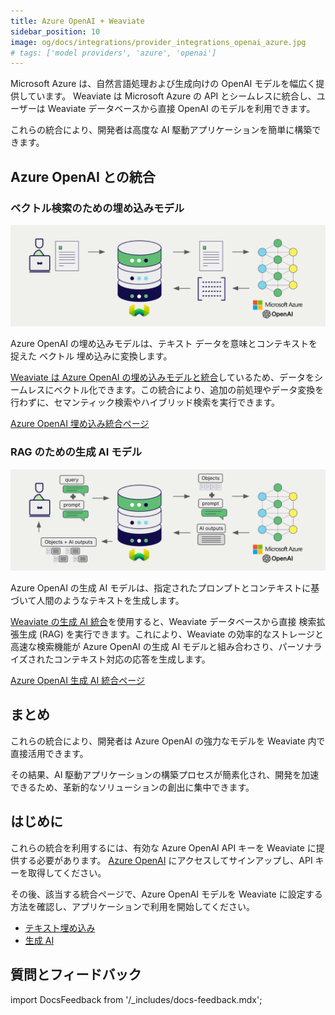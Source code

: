 ```yaml
---
title: Azure OpenAI + Weaviate
sidebar_position: 10
image: og/docs/integrations/provider_integrations_openai_azure.jpg
# tags: ['model providers', 'azure', 'openai']
---
```


<!-- Note: for images, use https://docs.google.com/presentation/d/15opIcJuaIjEEcs_1Zm8B6pccox2p7_MHSjCnRv4dPfU/edit?usp=sharing -->

Microsoft Azure は、自然言語処理および生成向けの OpenAI モデルを幅広く提供しています。 Weaviate は Microsoft Azure の API とシームレスに統合し、ユーザーは Weaviate データベースから直接 OpenAI のモデルを利用できます。

これらの統合により、開発者は高度な AI 駆動アプリケーションを簡単に構築できます。

## Azure OpenAI との統合

### ベクトル検索のための埋め込みモデル

![埋め込み統合のイラスト](../_includes/integration_openai_azure_embedding.png)

Azure OpenAI の埋め込みモデルは、テキスト データを意味とコンテキストを捉えた ベクトル 埋め込みに変換します。

[Weaviate は Azure OpenAI の埋め込みモデルと統合](./embeddings.md)しているため、データをシームレスにベクトル化できます。この統合により、追加の前処理やデータ変換を行わずに、セマンティック検索やハイブリッド検索を実行できます。

[Azure OpenAI 埋め込み統合ページ](./embeddings.md)

### RAG のための生成 AI モデル

![シングルプロンプト RAG 統合は検索結果ごとに個別の出力を生成](../_includes/integration_openai_azure_rag_single.png)

Azure OpenAI の生成 AI モデルは、指定されたプロンプトとコンテキストに基づいて人間のようなテキストを生成します。

[Weaviate の生成 AI 統合](./generative.md)を使用すると、Weaviate データベースから直接 検索拡張生成 (RAG) を実行できます。これにより、Weaviate の効率的なストレージと高速な検索機能が Azure OpenAI の生成 AI モデルと組み合わさり、パーソナライズされたコンテキスト対応の応答を生成します。

[Azure OpenAI 生成 AI 統合ページ](./generative.md)

## まとめ

これらの統合により、開発者は Azure OpenAI の強力なモデルを Weaviate 内で直接活用できます。

その結果、AI 駆動アプリケーションの構築プロセスが簡素化され、開発を加速できるため、革新的なソリューションの創出に集中できます。

## はじめに

これらの統合を利用するには、有効な Azure OpenAI API キーを Weaviate に提供する必要があります。 [Azure OpenAI](https://azure.microsoft.com/en-us/products/ai-services/openai-service) にアクセスしてサインアップし、API キーを取得してください。

その後、該当する統合ページで、Azure OpenAI モデルを Weaviate に設定する方法を確認し、アプリケーションで利用を開始してください。

- [テキスト埋め込み](./embeddings.md)
- [生成 AI](./generative.md)

## 質問とフィードバック

import DocsFeedback from '/_includes/docs-feedback.mdx';

<DocsFeedback/>

